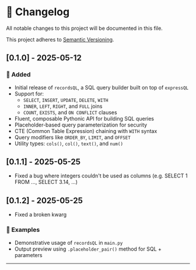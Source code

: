 # 📓 Changelog

All notable changes to this project will be documented in this file.

This project adheres to [Semantic Versioning](https://semver.org/spec/v2.0.0.html).

## [0.1.0] - 2025-05-12

### 🎉 Added

- Initial release of `recordsQL`, a SQL query builder built on top of `expressQL`
- Support for:
  - `SELECT`, `INSERT`, `UPDATE`, `DELETE`, `WITH`
  - `INNER`, `LEFT`, `RIGHT`, and `FULL` joins
  - `COUNT`, `EXISTS`, and `ON CONFLICT` clauses
- Fluent, composable Pythonic API for building SQL queries
- Placeholder-based query parameterization for security
- CTE (Common Table Expression) chaining with `WITH` syntax
- Query modifiers like `ORDER_BY`, `LIMIT`, and `OFFSET`
- Utility types: `cols()`, `col()`, `text()`, and `num()`

## [0.1.1] - 2025-05-25
- Fixed a bug where integers couldn't be used as columns (e.g. SELECT 1 FROM ..., SELECT 3.14, ...)

## [0.1.2] - 2025-05-25
- Fixed a broken kwarg

### 🧪 Examples

- Demonstrative usage of `recordsQL` in `main.py`
- Output preview using `.placeholder_pair()` method for SQL + parameters

---

